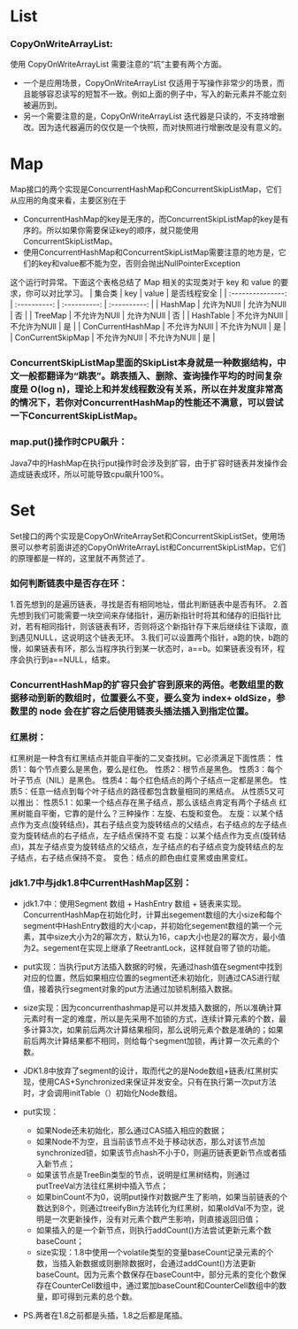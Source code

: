 # List
### CopyOnWriteArrayList:
使用 CopyOnWriteArrayList 需要注意的“坑”主要有两个方面。
- 一个是应用场景，CopyOnWriteArrayList 仅适用于写操作非常少的场景，而且能够容忍读写的短暂不一致。例如上面的例子中，写入的新元素并不能立刻被遍历到。
- 另一个需要注意的是，CopyOnWriteArrayList 迭代器是只读的，不支持增删改。因为迭代器遍历的仅仅是一个快照，而对快照进行增删改是没有意义的。


# Map
Map接口的两个实现是ConcurrentHashMap和ConcurrentSkipListMap，它们从应用的角度来看，主要区别在于
- ConcurrentHashMap的key是无序的，而ConcurrentSkipListMap的key是有序的。所以如果你需要保证key的顺序，就只能使用ConcurrentSkipListMap。
- 使用ConcurrentHashMap和ConcurrentSkipListMap需要注意的地方是，它们的key和value都不能为空，否则会抛出NullPointerException

这个运行时异常。下面这个表格总结了 Map 相关的实现类对于 key 和 value 的要求，你可以对比学习。
|      集合类       |     key      |    value     | 是否线程安全 |
| :---------------: | :----------: | :----------: | :----------: |
|      HashMap      |  允许为NUll  |  允许为NUll  |      否      |
|      TreeMap      | 不允许为NUll |  允许为NUll  |      否      |
|     HashTable     | 不允许为NUll | 不允许为NUll |      是      |
| ConCurrentHashMap | 不允许为NUll | 不允许为NUll |      是      |
| ConCurrentSkipMap | 不允许为NUll | 不允许为NUll |      是      |


### ConcurrentSkipListMap里面的SkipList本身就是一种数据结构，中文一般都翻译为“跳表”。跳表插入、删除、查询操作平均的时间复杂度是 O(log n)，理论上和并发线程数没有关系，所以在并发度非常高的情况下，若你对ConcurrentHashMap的性能还不满意，可以尝试一下ConcurrentSkipListMap。

### map.put()操作时CPU飙升：
Java7中的HashMap在执行put操作时会涉及到扩容，由于扩容时链表并发操作会造成链表成环，所以可能导致cpu飙升100%。

# Set
Set接口的两个实现是CopyOnWriteArraySet和ConcurrentSkipListSet，使用场景可以参考前面讲述的CopyOnWriteArrayList和ConcurrentSkipListMap，它们的原理都是一样的，这里就不再赘述了。


### 如何判断链表中是否存在环：
1.首先想到的是遍历链表，寻找是否有相同地址，借此判断链表中是否有环。
2.首先想到我们可能需要一块空间来存储指针，遍历新指针时将其和储存的旧指针比对，若有相同指针，则该链表有环，否则将这个新指针存下来后继续往下读取，直到遇见NULL，这说明这个链表无环。
3.我们可以设置两个指针，a跑的快，b跑的慢，如果链表有环，那么当程序执行到某一状态时，a==b。如果链表没有环，程序会执行到a==NULL，结束。

### ConcurrentHashMap的扩容只会扩容到原来的两倍。老数组里的数据移动到新的数组时，位置要么不变，要么变为 index+ oldSize，参数里的 node 会在扩容之后使用链表头插法插入到指定位置。

### 红黑树：
  红黑树是一种含有红黑结点并能自平衡的二叉查找树。它必须满足下面性质：
  性质1：每个节点要么是黑色，要么是红色。
  性质2：根节点是黑色。
  性质3：每个叶子节点（NIL）是黑色。
  性质4：每个红色结点的两个子结点一定都是黑色。
  性质5：任意一结点到每个叶子结点的路径都包含数量相同的黑结点。
  从性质5又可以推出：
    性质5.1：如果一个结点存在黑子结点，那么该结点肯定有两个子结点
  红黑树能自平衡，它靠的是什么？三种操作：左旋、右旋和变色。
    左旋：以某个结点作为支点(旋转结点)，其右子结点变为旋转结点的父结点，右子结点的左子结点变为旋转结点的右子结点，左子结点保持不变
    右旋：以某个结点作为支点(旋转结点)，其左子结点变为旋转结点的父结点，左子结点的右子结点变为旋转结点的左子结点，右子结点保持不变。
    变色：结点的颜色由红变黑或由黑变红。


### jdk1.7中与jdk1.8中CurrentHashMap区别：
 - jdk1.7中：使用Segment 数组 + HashEntry 数组 + 链表来实现。ConcurrentHashMap在初始化时，计算出segement数组的大小size和每个segment中HashEntry数组的大小cap，并初始化segement数组的第一个元素，其中size大小为2的幂次方，默认为16，cap大小也是2的幂次方，最小值为2。segement在实现上继承了ReetrantLock，这样就自带了锁的功能。
- put实现：当执行put方法插入数据的时候，先通过hash值在segment中找到对应的位置，然后如果相应位置的segment还未初始化，则通过CAS进行赋值，接着执行segment对象的put方法通过加锁机制插入数据。
- size实现：因为concurrenthashmap是可以并发插入数据的，所以准确计算元素时有一定的难度，所以是先采用不加锁的方式，连续计算元素的个数，最多计算3次，如果前后两次计算结果相同，那么说明元素个数是准确的；如果前后两次计算结果都不相同，则给每个segment加锁，再计算一次元素的个数。

 - JDK1.8中放弃了segment的设计，取而代之的是Node数组+链表/红黑树实现，使用CAS+Synchronized来保证并发安全。只有在执行第一次put方法时，才会调用initTable（）初始化Node数组。
- put实现：
    - 如果Node还未初始化，那么通过CAS插入相应的数据；
    - 如果Node不为空，且当前该节点不处于移动状态，那么对该节点加synchronized锁，如果该节点hash不小于0，则遍历链表更新节点或者插入新节点；
    - 如果该节点是TreeBin类型的节点，说明是红黑树结构，则通过putTreeVal方法往红黑树中插入节点；
    - 如果binCount不为0，说明put操作对数据产生了影响，如果当前链表的个数达到8个，则通过treeifyBin方法转化为红黑树，如果oldVal不为空，说明是一次更新操作，没有对元素个数产生影响，则直接返回旧值；
    - 如果插入的是一个新节点，则执行addCount()方法尝试更新元素个数baseCount；
  - size实现：1.8中使用一个volatile类型的变量baseCount记录元素的个数，当插入新数据或则删除数据时，会通过addCount()方法更新baseCount。因为元素个数保存在baseCount中，部分元素的变化个数保存在CounterCell数组中，通过累加baseCount和CounterCell数组中的数量，即可得到元素的总个数。
- PS.两者在1.8之前都是头插，1.8之后都是尾插。
